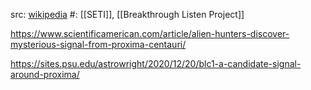 src: [wikipedia](https://en.wikipedia.org/wiki/BLC1) 
#: [[SETI]], [[Breakthrough Listen Project]] 

https://www.scientificamerican.com/article/alien-hunters-discover-mysterious-signal-from-proxima-centauri/

https://sites.psu.edu/astrowright/2020/12/20/blc1-a-candidate-signal-around-proxima/

